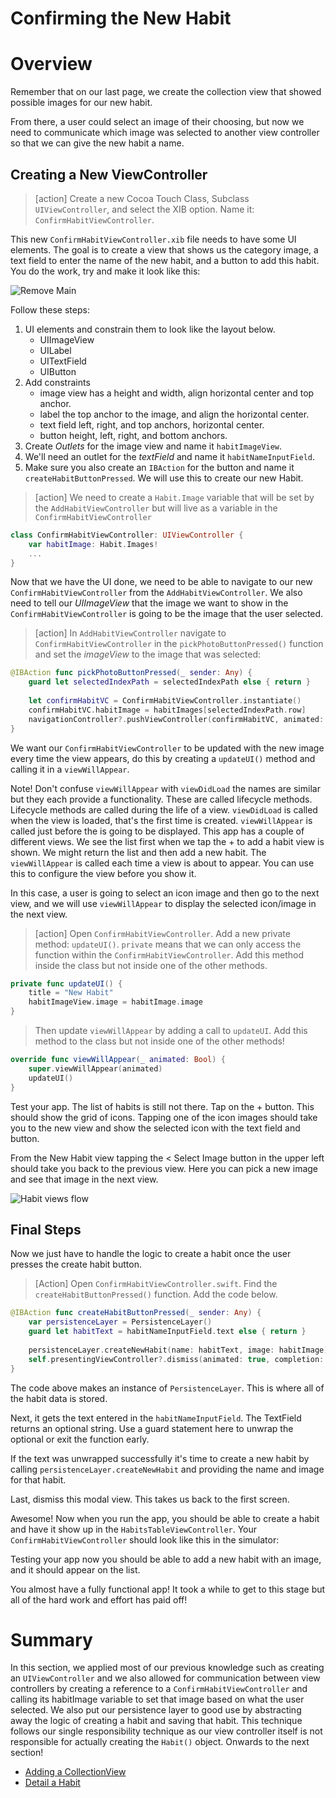# Confirming the New Habit

# Overview

Remember that on our last page, we create the collection view that showed possible images for our new habit.

From there, a user could select an image of their choosing, but now we need to communicate which image was selected to another view controller so that we can give the new habit a name.

## Creating a New ViewController

>[action]
> Create a new Cocoa Touch Class, Subclass `UIViewController`, and select the XIB option. Name it: `ConfirmHabitViewController`. 

This new `ConfirmHabitViewController.xib` file needs to have some UI elements. The goal is to create a view that shows us the category image, a text field to enter the name of the new habit, and a button to add this habit. You do the work, try and make it look like this: 

![Remove Main](./assets/confirmHabitViewController.png)

Follow these steps:

1. UI elements and constrain them to look like the layout below.
    - UIImageView
    - UILabel
    - UITextField
    - UIButton
2. Add constraints
    - image view has a height and width, align horizontal center and top anchor.
    - label the top anchor to the image, and align the horizontal center. 
    - text field left, right, and top anchors, horizontal center. 
    - button height, left, right, and bottom anchors. 
2. Create *Outlets* for the image view and name it `habitImageView`. 
3. We'll need an outlet for the *textField* and name it `habitNameInputField`.
4. Make sure you also create an `IBAction` for the button and name it `createHabitButtonPressed`. We will use this to create our new Habit.

>[action]
> We need to create a `Habit.Image` variable that will be set by the `AddHabitViewController` but will live as a variable in the `ConfirmHabitViewController`

```Swift
class ConfirmHabitViewController: UIViewController {
    var habitImage: Habit.Images!
    ...
}
```

Now that we have the UI done, we need to be able to navigate to our new `ConfirmHabitViewController` from the `AddHabitViewController`. We also need to tell our *UIImageView* that the image we want to show in the `ConfirmHabitViewController` is going to be the image that the user selected.

> [action]
> In `AddHabitViewController` navigate to `ConfirmHabitViewController` in the `pickPhotoButtonPressed()` function and set the *imageView* to the image that was selected:

```Swift
@IBAction func pickPhotoButtonPressed(_ sender: Any) {
    guard let selectedIndexPath = selectedIndexPath else { return }
    
    let confirmHabitVC = ConfirmHabitViewController.instantiate()
    confirmHabitVC.habitImage = habitImages[selectedIndexPath.row]
    navigationController?.pushViewController(confirmHabitVC, animated: true)
}
```

We want our `ConfirmHabitViewController` to be updated with the new image every time the view appears, do this by creating a `updateUI()` method and calling it in a `viewWillAppear`. 

Note! Don't confuse `viewWillAppear` with `viewDidLoad` the names are similar but they each provide a functionality. These are called lifecycle methods. Lifecycle methods are called during the life of a view. `viewDidLoad` is called when the view is loaded, that's the first time is created. `viewWillAppear` is called just before the is going to be displayed. This app has a couple of different views. We see the list first when we tap the + to add a habit view is shown. We might return the list and then add a new habit. The `viewWillAppear` is called each time a view is about to appear. You can use this to configure the view before you show it. 

In this case, a user is going to select an icon image and then go to the next view, and we will use `viewWillAppear` to display the selected icon/image in the next view. 

>[action]
> Open `ConfirmHabitViewController`. Add a new private method: `updateUI()`. `private` means that we can only access the function within the `ConfirmHabitViewController`. Add this method inside the class but not inside one of the other methods. 

```Swift
private func updateUI() {
    title = "New Habit"
    habitImageView.image = habitImage.image
}
```

> Then update `viewWillAppear` by adding a call to `updateUI`. Add this method to the class but not inside one of the other methods! 

```Swift
override func viewWillAppear(_ animated: Bool) {
    super.viewWillAppear(animated)
    updateUI()
}
```

Test your app. The list of habits is still not there. Tap on the + button. This should show the grid of icons. Tapping one of the icon images should take you to the new view and show the selected icon with the text field and button. 

From the New Habit view tapping the < Select Image button in the upper left should take you back to the previous view. Here you can pick a new image and see that image in the next view. 

![Habit views flow](./assets/habit-views-test.png)

## Final Steps

Now we just have to handle the logic to create a habit once the user presses the create habit button.

> [Action]
> Open `ConfirmHabitViewController.swift`. Find the `createHabitButtonPressed()` function. Add the code below. 

```Swift
@IBAction func createHabitButtonPressed(_ sender: Any) {
    var persistenceLayer = PersistenceLayer()
    guard let habitText = habitNameInputField.text else { return }
    
    persistenceLayer.createNewHabit(name: habitText, image: habitImage)
    self.presentingViewController?.dismiss(animated: true, completion: nil)
}
```

The code above makes an instance of `PersistenceLayer`. This is where all of the habit data is stored. 

Next, it gets the text entered in the `habitNameInputField`. The TextField returns an optional string. Use a guard statement here to unwrap the optional or exit the function early. 

If the text was unwrapped successfully it's time to create a new habit by calling `persistenceLayer.createNewHabit` and providing the name and image for that habit. 

Last, dismiss this modal view. This takes us back to the first screen. 



Awesome! Now when you run the app, you should be able to create a habit and have it show up in the `HabitsTableViewController`. Your `ConfirmHabitViewController` should look like this in the simulator:

Testing your app now you should be able to add a new habit with an image, and it should appear on the list. 

You almost have a fully functional app! It took a while to get to this stage but all of the hard work and effort has paid off!

# Summary

In this section, we applied most of our previous knowledge such as creating an `UIViewController` and we also allowed for communication between view controllers by creating a reference to a `ConfirmHabitViewController` and calling its habitImage variable to set that image based on what the user selected. We also put our persistence layer to good use by abstracting away the logic of creating a habit and saving that habit. This technique follows our single responsibility technique as our view controller itself is not responsible for actually creating the `Habit()` object. Onwards to the next section!

- [Adding a CollectionView](./07-Adding-a-Collection-View/)
- [Detail a Habit](./09-Detail-a-Habit/)


